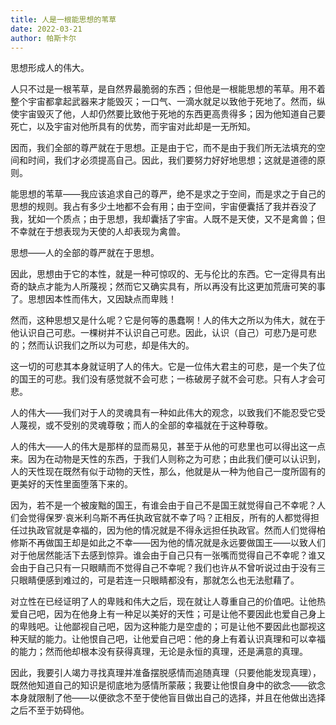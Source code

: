```yaml
---
title: 人是一根能思想的苇草
date: 2022-03-21
author: 帕斯卡尔
---
```


思想形成人的伟大。

人只不过是一根苇草，是自然界最脆弱的东西；但他是一根能思想的苇草。用不着整个宇宙都拿起武器来才能毁灭；一口气、一滴水就足以致他于死地了。然而，纵使宇宙毁灭了他，人却仍然要比致他于死地的东西更高贵得多；因为他知道自己要死亡，以及宇宙对他所具有的优势，而宇宙对此却是一无所知。

因而，我们全部的尊严就在于思想。正是由于它，而不是由于我们所无法填充的空间和时间，我们才必须提高自己。因此，我们要努力好好地思想；这就是道德的原则。

能思想的苇草——我应该追求自己的尊严，绝不是求之于空间，而是求之于自己的思想的规则。我占有多少土地都不会有用；由于空间，宇宙便囊括了我并吞没了我，犹如一个质点；由于思想，我却囊括了宇宙。人既不是天使，又不是禽兽；但不幸就在于想表现为天使的人却表现为禽兽。

思想——人的全部的尊严就在于思想。

因此，思想由于它的本性，就是一种可惊叹的、无与伦比的东西。它一定得具有出奇的缺点才能为人所蔑视；然而它又确实具有，所以再没有比这更加荒唐可笑的事了。思想因本性而伟大，又因缺点而卑贱！

然而，这种思想又是什么呢？它是何等的愚蠢啊！人的伟大之所以为伟大，就在于他认识自己可悲。一棵树并不认识自己可悲。因此，认识（自己）可悲乃是可悲的；然而认识我们之所以为可悲，却是伟大的。

这一切的可悲其本身就证明了人的伟大。它是一位伟大君主的可悲，是一个失了位的国王的可悲。我们没有感觉就不会可悲；一栋破房子就不会可悲。只有人才会可悲。

人的伟大——我们对于人的灵魂具有一种如此伟大的观念，以致我们不能忍受它受人蔑视，或不受别的灵魂尊敬；而人的全部的幸福就在于这种尊敬。

人的伟大——人的伟大是那样的显而易见，甚至于从他的可悲里也可以得出这一点来。因为在动物是天性的东西，于我们人则称之为可悲；由此我们便可以认识到，人的天性现在既然有似于动物的天性，那么，他就是从一种为他自己一度所固有的更美好的天性里面堕落下来的。

因为，若不是一个被废黜的国王，有谁会由于自己不是国王就觉得自己不幸呢？人们会觉得保罗·哀米利乌斯不再任执政官就不幸了吗？正相反，所有的人都觉得担任过执政官就是幸福的，因为他的情况就是不得永远担任执政官。然而人们觉得柏修斯不再做国王却是如此之不幸——因为他的情况就是永远要做国王——以致人们对于他居然能活下去感到惊异。谁会由于自己只有一张嘴而觉得自己不幸呢？谁又会由于自己只有一只眼睛而不觉得自己不幸呢？我们也许从不曾听说过由于没有三只眼睛便感到难过的，可是若连一只眼睛都没有，那就怎么也无法慰藉了。

对立性在已经证明了人的卑贱和伟大之后，现在就让人尊重自己的价值吧。让他热爱自己吧，因为在他身上有一种足以美好的天性；可是让他不要因此也爱自己身上的卑贱吧。让他鄙视自己吧，因为这种能力是空虚的；可是让他不要因此也鄙视这种天赋的能力。让他恨自己吧，让他爱自己吧：他的身上有着认识真理和可以幸福的能力；然而他却根本没有获得真理，无论是永恒的真理，还是满意的真理。

因此，我要引人竭力寻找真理并准备摆脱感情而追随真理（只要他能发现真理），既然他知道自己的知识是彻底地为感情所蒙蔽；我要让他恨自身中的欲念——欲念本身就限制了他——以便欲念不至于使他盲目做出自己的选择，并且在他做出选择之后不至于妨碍他。
